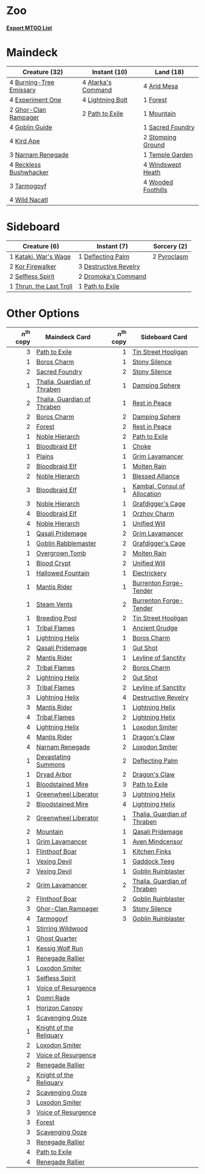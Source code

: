 # Zoo

#### [Export MTGO List](../collection/Zoo/Zoo.txt)
# Maindeck

|                                          Creature (32)                                           |                                        Instant (10)                                         |                                          Land (18)                                          |
|--------------------------------------------------------------------------------------------------|---------------------------------------------------------------------------------------------|---------------------------------------------------------------------------------------------|
|4 [Burning-Tree Emissary](http://gatherer.wizards.com/Pages/Card/Details.aspx?multiverseid=426032)|4 [Atarka's Command](http://gatherer.wizards.com/Pages/Card/Details.aspx?multiverseid=394502)|4 [Arid Mesa](http://gatherer.wizards.com/Pages/Card/Details.aspx?multiverseid=426054)       |
|4 [Experiment One](http://gatherer.wizards.com/Pages/Card/Details.aspx?multiverseid=405219)       |4 [Lightning Bolt](http://gatherer.wizards.com/Pages/Card/Details.aspx?multiverseid=234704)  |1 [Forest](http://gatherer.wizards.com/Pages/Card/Details.aspx?multiverseid=439605)          |
|2 [Ghor-Clan Rampager](http://gatherer.wizards.com/Pages/Card/Details.aspx?multiverseid=425990)   |2 [Path to Exile](http://gatherer.wizards.com/Pages/Card/Details.aspx?multiverseid=370408)   |1 [Mountain](http://gatherer.wizards.com/Pages/Card/Details.aspx?multiverseid=439604)        |
|4 [Goblin Guide](http://gatherer.wizards.com/Pages/Card/Details.aspx?multiverseid=425921)         |                                                                                             |1 [Sacred Foundry](http://gatherer.wizards.com/Pages/Card/Details.aspx?multiverseid=405106)  |
|4 [Kird Ape](http://gatherer.wizards.com/Pages/Card/Details.aspx?multiverseid=413679)             |                                                                                             |2 [Stomping Ground](http://gatherer.wizards.com/Pages/Card/Details.aspx?multiverseid=405110) |
|3 [Narnam Renegade](http://gatherer.wizards.com/Pages/Card/Details.aspx?multiverseid=423784)      |                                                                                             |1 [Temple Garden](http://gatherer.wizards.com/Pages/Card/Details.aspx?multiverseid=405112)   |
|4 [Reckless Bushwhacker](http://gatherer.wizards.com/Pages/Card/Details.aspx?multiverseid=407626) |                                                                                             |4 [Windswept Heath](http://gatherer.wizards.com/Pages/Card/Details.aspx?multiverseid=405115) |
|3 [Tarmogoyf](http://gatherer.wizards.com/Pages/Card/Details.aspx?multiverseid=370404)            |                                                                                             |4 [Wooded Foothills](http://gatherer.wizards.com/Pages/Card/Details.aspx?multiverseid=405116)|
|4 [Wild Nacatl](http://gatherer.wizards.com/Pages/Card/Details.aspx?multiverseid=249401)          |                                                                                             |                                                                                             |


# Sideboard

|                                           Creature (6)                                           |                                          Instant (7)                                           |                                    Sorcery (2)                                     |
|--------------------------------------------------------------------------------------------------|------------------------------------------------------------------------------------------------|------------------------------------------------------------------------------------|
|1 [Kataki, War's Wage](http://gatherer.wizards.com/Pages/Card/Details.aspx?multiverseid=370414)   |1 [Deflecting Palm](http://gatherer.wizards.com/Pages/Card/Details.aspx?multiverseid=386516)    |2 [Pyroclasm](http://gatherer.wizards.com/Pages/Card/Details.aspx?multiverseid=4354)|
|2 [Kor Firewalker](http://gatherer.wizards.com/Pages/Card/Details.aspx?multiverseid=442010)       |3 [Destructive Revelry](http://gatherer.wizards.com/Pages/Card/Details.aspx?multiverseid=373351)|                                                                                    |
|2 [Selfless Spirit](http://gatherer.wizards.com/Pages/Card/Details.aspx?multiverseid=414332)      |2 [Dromoka's Command](http://gatherer.wizards.com/Pages/Card/Details.aspx?multiverseid=394558)  |                                                                                    |
|1 [Thrun, the Last Troll](http://gatherer.wizards.com/Pages/Card/Details.aspx?multiverseid=214050)|1 [Path to Exile](http://gatherer.wizards.com/Pages/Card/Details.aspx?multiverseid=370408)      |                                                                                    |


# Other Options

|*n*<sup>th</sup> copy|                                            Maindeck Card                                             |*n*<sup>th</sup> copy|                                            Sideboard Card                                             |
|--------------------:|------------------------------------------------------------------------------------------------------|--------------------:|-------------------------------------------------------------------------------------------------------|
|                    3|[Path to Exile](http://gatherer.wizards.com/Pages/Card/Details.aspx?multiverseid=370408)              |                    1|[Tin Street Hooligan](http://gatherer.wizards.com/Pages/Card/Details.aspx?multiverseid=96960)          |
|                    1|[Boros Charm](http://gatherer.wizards.com/Pages/Card/Details.aspx?multiverseid=442188)                |                    1|[Stony Silence](http://gatherer.wizards.com/Pages/Card/Details.aspx?multiverseid=425850)               |
|                    2|[Sacred Foundry](http://gatherer.wizards.com/Pages/Card/Details.aspx?multiverseid=405106)             |                    2|[Stony Silence](http://gatherer.wizards.com/Pages/Card/Details.aspx?multiverseid=425850)               |
|                    1|[Thalia, Guardian of Thraben](http://gatherer.wizards.com/Pages/Card/Details.aspx?multiverseid=442025)|                    1|[Damping Sphere](http://gatherer.wizards.com/Pages/Card/Details.aspx?multiverseid=443101)              |
|                    2|[Thalia, Guardian of Thraben](http://gatherer.wizards.com/Pages/Card/Details.aspx?multiverseid=442025)|                    1|[Rest in Peace](http://gatherer.wizards.com/Pages/Card/Details.aspx?multiverseid=442021)               |
|                    2|[Boros Charm](http://gatherer.wizards.com/Pages/Card/Details.aspx?multiverseid=442188)                |                    2|[Damping Sphere](http://gatherer.wizards.com/Pages/Card/Details.aspx?multiverseid=443101)              |
|                    2|[Forest](http://gatherer.wizards.com/Pages/Card/Details.aspx?multiverseid=439605)                     |                    2|[Rest in Peace](http://gatherer.wizards.com/Pages/Card/Details.aspx?multiverseid=442021)               |
|                    1|[Noble Hierarch](http://gatherer.wizards.com/Pages/Card/Details.aspx?multiverseid=397709)             |                    2|[Path to Exile](http://gatherer.wizards.com/Pages/Card/Details.aspx?multiverseid=370408)               |
|                    1|[Bloodbraid Elf](http://gatherer.wizards.com/Pages/Card/Details.aspx?multiverseid=423509)             |                    1|[Choke](http://gatherer.wizards.com/Pages/Card/Details.aspx?multiverseid=430685)                       |
|                    1|[Plains](http://gatherer.wizards.com/Pages/Card/Details.aspx?multiverseid=439601)                     |                    1|[Grim Lavamancer](http://gatherer.wizards.com/Pages/Card/Details.aspx?multiverseid=234706)             |
|                    2|[Bloodbraid Elf](http://gatherer.wizards.com/Pages/Card/Details.aspx?multiverseid=423509)             |                    1|[Molten Rain](http://gatherer.wizards.com/Pages/Card/Details.aspx?multiverseid=425928)                 |
|                    2|[Noble Hierarch](http://gatherer.wizards.com/Pages/Card/Details.aspx?multiverseid=397709)             |                    1|[Blessed Alliance](http://gatherer.wizards.com/Pages/Card/Details.aspx?multiverseid=414302)            |
|                    3|[Bloodbraid Elf](http://gatherer.wizards.com/Pages/Card/Details.aspx?multiverseid=423509)             |                    1|[Kambal, Consul of Allocation](http://gatherer.wizards.com/Pages/Card/Details.aspx?multiverseid=417756)|
|                    3|[Noble Hierarch](http://gatherer.wizards.com/Pages/Card/Details.aspx?multiverseid=397709)             |                    1|[Grafdigger's Cage](http://gatherer.wizards.com/Pages/Card/Details.aspx?multiverseid=426046)           |
|                    4|[Bloodbraid Elf](http://gatherer.wizards.com/Pages/Card/Details.aspx?multiverseid=423509)             |                    1|[Orzhov Charm](http://gatherer.wizards.com/Pages/Card/Details.aspx?multiverseid=366436)                |
|                    4|[Noble Hierarch](http://gatherer.wizards.com/Pages/Card/Details.aspx?multiverseid=397709)             |                    1|[Unified Will](http://gatherer.wizards.com/Pages/Card/Details.aspx?multiverseid=193456)                |
|                    1|[Qasali Pridemage](http://gatherer.wizards.com/Pages/Card/Details.aspx?multiverseid=249405)           |                    2|[Grim Lavamancer](http://gatherer.wizards.com/Pages/Card/Details.aspx?multiverseid=234706)             |
|                    1|[Goblin Rabblemaster](http://gatherer.wizards.com/Pages/Card/Details.aspx?multiverseid=438486)        |                    2|[Grafdigger's Cage](http://gatherer.wizards.com/Pages/Card/Details.aspx?multiverseid=426046)           |
|                    1|[Overgrown Tomb](http://gatherer.wizards.com/Pages/Card/Details.aspx?multiverseid=405103)             |                    2|[Molten Rain](http://gatherer.wizards.com/Pages/Card/Details.aspx?multiverseid=425928)                 |
|                    1|[Blood Crypt](http://gatherer.wizards.com/Pages/Card/Details.aspx?multiverseid=405093)                |                    2|[Unified Will](http://gatherer.wizards.com/Pages/Card/Details.aspx?multiverseid=193456)                |
|                    1|[Hallowed Fountain](http://gatherer.wizards.com/Pages/Card/Details.aspx?multiverseid=405100)          |                    1|[Electrickery](http://gatherer.wizards.com/Pages/Card/Details.aspx?multiverseid=253545)                |
|                    1|[Mantis Rider](http://gatherer.wizards.com/Pages/Card/Details.aspx?multiverseid=386589)               |                    1|[Burrenton Forge-Tender](http://gatherer.wizards.com/Pages/Card/Details.aspx?multiverseid=438580)      |
|                    1|[Steam Vents](http://gatherer.wizards.com/Pages/Card/Details.aspx?multiverseid=405109)                |                    2|[Burrenton Forge-Tender](http://gatherer.wizards.com/Pages/Card/Details.aspx?multiverseid=438580)      |
|                    1|[Breeding Pool](http://gatherer.wizards.com/Pages/Card/Details.aspx?multiverseid=405095)              |                    2|[Tin Street Hooligan](http://gatherer.wizards.com/Pages/Card/Details.aspx?multiverseid=96960)          |
|                    1|[Tribal Flames](http://gatherer.wizards.com/Pages/Card/Details.aspx?multiverseid=370362)              |                    1|[Ancient Grudge](http://gatherer.wizards.com/Pages/Card/Details.aspx?multiverseid=425913)              |
|                    1|[Lightning Helix](http://gatherer.wizards.com/Pages/Card/Details.aspx?multiverseid=205361)            |                    1|[Boros Charm](http://gatherer.wizards.com/Pages/Card/Details.aspx?multiverseid=442188)                 |
|                    2|[Qasali Pridemage](http://gatherer.wizards.com/Pages/Card/Details.aspx?multiverseid=249405)           |                    1|[Gut Shot](http://gatherer.wizards.com/Pages/Card/Details.aspx?multiverseid=397673)                    |
|                    2|[Mantis Rider](http://gatherer.wizards.com/Pages/Card/Details.aspx?multiverseid=386589)               |                    1|[Leyline of Sanctity](http://gatherer.wizards.com/Pages/Card/Details.aspx?multiverseid=397677)         |
|                    2|[Tribal Flames](http://gatherer.wizards.com/Pages/Card/Details.aspx?multiverseid=370362)              |                    2|[Boros Charm](http://gatherer.wizards.com/Pages/Card/Details.aspx?multiverseid=442188)                 |
|                    2|[Lightning Helix](http://gatherer.wizards.com/Pages/Card/Details.aspx?multiverseid=205361)            |                    2|[Gut Shot](http://gatherer.wizards.com/Pages/Card/Details.aspx?multiverseid=397673)                    |
|                    3|[Tribal Flames](http://gatherer.wizards.com/Pages/Card/Details.aspx?multiverseid=370362)              |                    2|[Leyline of Sanctity](http://gatherer.wizards.com/Pages/Card/Details.aspx?multiverseid=397677)         |
|                    3|[Lightning Helix](http://gatherer.wizards.com/Pages/Card/Details.aspx?multiverseid=205361)            |                    4|[Destructive Revelry](http://gatherer.wizards.com/Pages/Card/Details.aspx?multiverseid=373351)         |
|                    3|[Mantis Rider](http://gatherer.wizards.com/Pages/Card/Details.aspx?multiverseid=386589)               |                    1|[Lightning Helix](http://gatherer.wizards.com/Pages/Card/Details.aspx?multiverseid=205361)             |
|                    4|[Tribal Flames](http://gatherer.wizards.com/Pages/Card/Details.aspx?multiverseid=370362)              |                    2|[Lightning Helix](http://gatherer.wizards.com/Pages/Card/Details.aspx?multiverseid=205361)             |
|                    4|[Lightning Helix](http://gatherer.wizards.com/Pages/Card/Details.aspx?multiverseid=205361)            |                    1|[Loxodon Smiter](http://gatherer.wizards.com/Pages/Card/Details.aspx?multiverseid=290543)              |
|                    4|[Mantis Rider](http://gatherer.wizards.com/Pages/Card/Details.aspx?multiverseid=386589)               |                    1|[Dragon's Claw](http://gatherer.wizards.com/Pages/Card/Details.aspx?multiverseid=243481)               |
|                    4|[Narnam Renegade](http://gatherer.wizards.com/Pages/Card/Details.aspx?multiverseid=423784)            |                    2|[Loxodon Smiter](http://gatherer.wizards.com/Pages/Card/Details.aspx?multiverseid=290543)              |
|                    1|[Devastating Summons](http://gatherer.wizards.com/Pages/Card/Details.aspx?multiverseid=194927)        |                    2|[Deflecting Palm](http://gatherer.wizards.com/Pages/Card/Details.aspx?multiverseid=386516)             |
|                    1|[Dryad Arbor](http://gatherer.wizards.com/Pages/Card/Details.aspx?multiverseid=282542)                |                    2|[Dragon's Claw](http://gatherer.wizards.com/Pages/Card/Details.aspx?multiverseid=243481)               |
|                    1|[Bloodstained Mire](http://gatherer.wizards.com/Pages/Card/Details.aspx?multiverseid=405094)          |                    3|[Path to Exile](http://gatherer.wizards.com/Pages/Card/Details.aspx?multiverseid=370408)               |
|                    1|[Greenwheel Liberator](http://gatherer.wizards.com/Pages/Card/Details.aspx?multiverseid=423775)       |                    3|[Lightning Helix](http://gatherer.wizards.com/Pages/Card/Details.aspx?multiverseid=205361)             |
|                    2|[Bloodstained Mire](http://gatherer.wizards.com/Pages/Card/Details.aspx?multiverseid=405094)          |                    4|[Lightning Helix](http://gatherer.wizards.com/Pages/Card/Details.aspx?multiverseid=205361)             |
|                    2|[Greenwheel Liberator](http://gatherer.wizards.com/Pages/Card/Details.aspx?multiverseid=423775)       |                    1|[Thalia, Guardian of Thraben](http://gatherer.wizards.com/Pages/Card/Details.aspx?multiverseid=442025) |
|                    2|[Mountain](http://gatherer.wizards.com/Pages/Card/Details.aspx?multiverseid=439604)                   |                    1|[Qasali Pridemage](http://gatherer.wizards.com/Pages/Card/Details.aspx?multiverseid=249405)            |
|                    1|[Grim Lavamancer](http://gatherer.wizards.com/Pages/Card/Details.aspx?multiverseid=234706)            |                    1|[Aven Mindcensor](http://gatherer.wizards.com/Pages/Card/Details.aspx?multiverseid=429861)             |
|                    1|[Flinthoof Boar](http://gatherer.wizards.com/Pages/Card/Details.aspx?multiverseid=413708)             |                    1|[Kitchen Finks](http://gatherer.wizards.com/Pages/Card/Details.aspx?multiverseid=370458)               |
|                    1|[Vexing Devil](http://gatherer.wizards.com/Pages/Card/Details.aspx?multiverseid=278257)               |                    1|[Gaddock Teeg](http://gatherer.wizards.com/Pages/Card/Details.aspx?multiverseid=140188)                |
|                    2|[Vexing Devil](http://gatherer.wizards.com/Pages/Card/Details.aspx?multiverseid=278257)               |                    1|[Goblin Ruinblaster](http://gatherer.wizards.com/Pages/Card/Details.aspx?multiverseid=180411)          |
|                    2|[Grim Lavamancer](http://gatherer.wizards.com/Pages/Card/Details.aspx?multiverseid=234706)            |                    2|[Thalia, Guardian of Thraben](http://gatherer.wizards.com/Pages/Card/Details.aspx?multiverseid=442025) |
|                    2|[Flinthoof Boar](http://gatherer.wizards.com/Pages/Card/Details.aspx?multiverseid=413708)             |                    2|[Goblin Ruinblaster](http://gatherer.wizards.com/Pages/Card/Details.aspx?multiverseid=180411)          |
|                    3|[Ghor-Clan Rampager](http://gatherer.wizards.com/Pages/Card/Details.aspx?multiverseid=425990)         |                    3|[Stony Silence](http://gatherer.wizards.com/Pages/Card/Details.aspx?multiverseid=425850)               |
|                    4|[Tarmogoyf](http://gatherer.wizards.com/Pages/Card/Details.aspx?multiverseid=370404)                  |                    3|[Goblin Ruinblaster](http://gatherer.wizards.com/Pages/Card/Details.aspx?multiverseid=180411)          |
|                    1|[Stirring Wildwood](http://gatherer.wizards.com/Pages/Card/Details.aspx?multiverseid=401675)          |                     |                                                                                                       |
|                    1|[Ghost Quarter](http://gatherer.wizards.com/Pages/Card/Details.aspx?multiverseid=430470)              |                     |                                                                                                       |
|                    1|[Kessig Wolf Run](http://gatherer.wizards.com/Pages/Card/Details.aspx?multiverseid=373323)            |                     |                                                                                                       |
|                    1|[Renegade Rallier](http://gatherer.wizards.com/Pages/Card/Details.aspx?multiverseid=423800)           |                     |                                                                                                       |
|                    1|[Loxodon Smiter](http://gatherer.wizards.com/Pages/Card/Details.aspx?multiverseid=290543)             |                     |                                                                                                       |
|                    1|[Selfless Spirit](http://gatherer.wizards.com/Pages/Card/Details.aspx?multiverseid=414332)            |                     |                                                                                                       |
|                    1|[Voice of Resurgence](http://gatherer.wizards.com/Pages/Card/Details.aspx?multiverseid=426025)        |                     |                                                                                                       |
|                    1|[Domri Rade](http://gatherer.wizards.com/Pages/Card/Details.aspx?multiverseid=425986)                 |                     |                                                                                                       |
|                    1|[Horizon Canopy](http://gatherer.wizards.com/Pages/Card/Details.aspx?multiverseid=438806)             |                     |                                                                                                       |
|                    1|[Scavenging Ooze](http://gatherer.wizards.com/Pages/Card/Details.aspx?multiverseid=425959)            |                     |                                                                                                       |
|                    1|[Knight of the Reliquary](http://gatherer.wizards.com/Pages/Card/Details.aspx?multiverseid=370379)    |                     |                                                                                                       |
|                    2|[Loxodon Smiter](http://gatherer.wizards.com/Pages/Card/Details.aspx?multiverseid=290543)             |                     |                                                                                                       |
|                    2|[Voice of Resurgence](http://gatherer.wizards.com/Pages/Card/Details.aspx?multiverseid=426025)        |                     |                                                                                                       |
|                    2|[Renegade Rallier](http://gatherer.wizards.com/Pages/Card/Details.aspx?multiverseid=423800)           |                     |                                                                                                       |
|                    2|[Knight of the Reliquary](http://gatherer.wizards.com/Pages/Card/Details.aspx?multiverseid=370379)    |                     |                                                                                                       |
|                    2|[Scavenging Ooze](http://gatherer.wizards.com/Pages/Card/Details.aspx?multiverseid=425959)            |                     |                                                                                                       |
|                    3|[Loxodon Smiter](http://gatherer.wizards.com/Pages/Card/Details.aspx?multiverseid=290543)             |                     |                                                                                                       |
|                    3|[Voice of Resurgence](http://gatherer.wizards.com/Pages/Card/Details.aspx?multiverseid=426025)        |                     |                                                                                                       |
|                    3|[Forest](http://gatherer.wizards.com/Pages/Card/Details.aspx?multiverseid=439605)                     |                     |                                                                                                       |
|                    3|[Scavenging Ooze](http://gatherer.wizards.com/Pages/Card/Details.aspx?multiverseid=425959)            |                     |                                                                                                       |
|                    3|[Renegade Rallier](http://gatherer.wizards.com/Pages/Card/Details.aspx?multiverseid=423800)           |                     |                                                                                                       |
|                    4|[Path to Exile](http://gatherer.wizards.com/Pages/Card/Details.aspx?multiverseid=370408)              |                     |                                                                                                       |
|                    4|[Renegade Rallier](http://gatherer.wizards.com/Pages/Card/Details.aspx?multiverseid=423800)           |                     |                                                                                                       |

